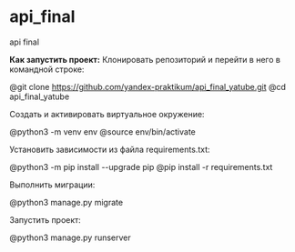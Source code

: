 # api_final
api final

**Как запустить проект:**
Клонировать репозиторий и перейти в него в командной строке:

@git clone https://github.com/yandex-praktikum/api_final_yatube.git
@cd api_final_yatube

Cоздать и активировать виртуальное окружение:

@python3 -m venv env
@source env/bin/activate

Установить зависимости из файла requirements.txt:

@python3 -m pip install --upgrade pip
@pip install -r requirements.txt

Выполнить миграции:

@python3 manage.py migrate

Запустить проект:

@python3 manage.py runserver
